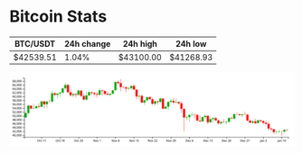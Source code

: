 # Bitcoin Stats

BTC/USDT|24h change|24h high|24h low|
|---|---|---|---|
|$42539.51|1.04%|$43100.00|$41268.93|

<img src="./chart.svg">
